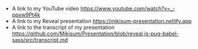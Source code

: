 - A link to my YouTube video https://www.youtube.com/watch?v=_-ppxw9Pt4k
- A link to my Reveal presentation https://mikisum-presentation.netlify.app
- A link to the transcript of my presentation https://github.com/Mikisum/Presentation/blob/reveal.js-pug-babel-sass/src/transcript.md
